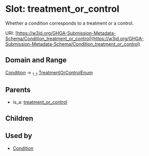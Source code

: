 
# Slot: treatment_or_control


Whether a condition corresponds to a treatment or a control.

URI: [https://w3id.org/GHGA-Submission-Metadata-Schema/Condition_treatment_or_control](https://w3id.org/GHGA-Submission-Metadata-Schema/Condition_treatment_or_control)


## Domain and Range

[Condition](Condition.md) &#8594;  <sub>1..1</sub> [TreatmentOrControlEnum](TreatmentOrControlEnum.md)

## Parents

 *  is_a: [treatment_or_control](treatment_or_control.md)

## Children


## Used by

 * [Condition](Condition.md)
